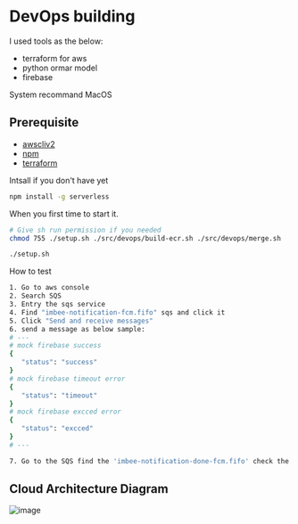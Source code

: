 # DevOps building

I used tools as the below:
- terraform for aws
- python ormar model
- firebase

System recommand MacOS
## Prerequisite
- [awscliv2](https://docs.aws.amazon.com/cli/latest/userguide/getting-started-install.html)
- [npm](https://nodejs.org/en/download/)
- [terraform](https://developer.hashicorp.com/terraform/tutorials/aws-get-started/install-cli)

Intsall if you don't have yet
```bash
npm install -g serverless
```

When you first time to start it.
```bash
# Give sh run permission if you needed
chmod 755 ./setup.sh ./src/devops/build-ecr.sh ./src/devops/merge.sh

./setup.sh
```

How to test
```bash
1. Go to aws console
2. Search SQS
3. Entry the sqs service
4. Find "imbee-notification-fcm.fifo" sqs and click it
5. Click "Send and receive messages"
6. send a message as below sample:
# ---
# mock firebase success
{
   "status": "success"
}
# mock firebase timeout error
{
   "status": "timeout"
}
# mock firebase excced error
{
   "status": "excced"
}
# ---

7. Go to the SQS find the 'imbee-notification-done-fcm.fifo' check the message

```

## Cloud Architecture Diagram

![image](https://user-images.githubusercontent.com/52973591/208701218-ac726d98-2f69-4028-ba4a-9514c7b59d74.png)

